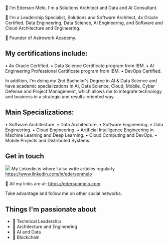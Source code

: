 🚀 I'm Ederson Melo, I'm a Solutions Architect and Data and AI Consultant.

🧭 I'm a Leadership Specialist, Solutions and Software Architect, 4x Oracle Certified, Data Engineering, Data Science, AI Engineering, and Software and Cloud Architecture and Engineering.

🦙 Founder of Astrowork Academy.

## My certifications include:
• 4x Oracle Certified.
• Data Science Certificate program from IBM.
• Al Engineering Professional Certificate program from IBM.
• DevOps Certified.

In addition, I'm doing my 2nd Bachelor's Degree in AI & Data Science and have academic specializations in AI, Data Science, Cloud, Mobile, Cyber ​​Defense and Project Management, which allows me to integrate technology and business in a strategic and results-oriented way.

## Main Specializations:
• Software Architecture.
• Data Architecture.
• Software Engineering.
• Data Engineering.
• Cloud Engineering.
• Artificial Intelligence Engineering in Machine Learning and Deep Learning.
• Cloud Computing and DevOps.
• Mobile Projects and Distributed Systems.

## Get in touch
[![](https://img.shields.io/badge/linkedin-blue)](https://www.linkedin.com/in/edersonmelo/) My Linkedin is where I also write articles regularly https://www.linkedin.com/in/edersonmelo

💙 All my links are at: https://edersonmelo.com

Take advantage and follow me on other social networks.

## Things I'm passionate about

- 🧠 Technical Leadership
- 💬 Architecture and Engineering
- 🤖 AI and Data
- 🔲 Blockchain
